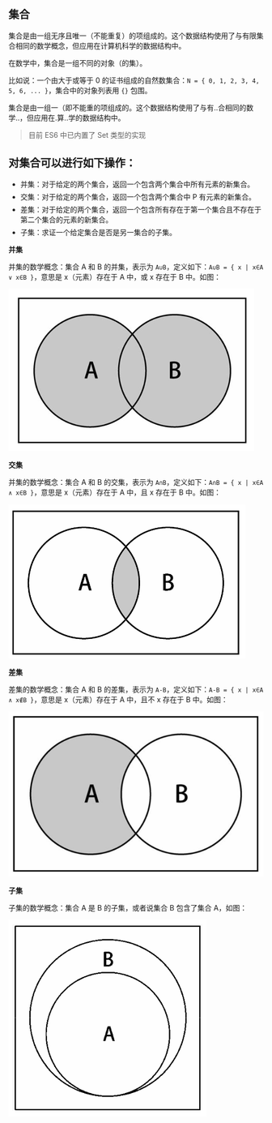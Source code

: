 ## 集合

集合是由一组无序且唯一（不能重复）的项组成的。这个数据结构使用了与有限集合相同的数学概念，但应用在计算机科学的数据结构中。

在数学中，集合是一组不同的对象（的集）。

比如说：一个由大于或等于 0 的证书组成的自然数集合：`N = { 0, 1, 2, 3, 4, 5, 6, ... }`，集合中的对象列表用 `{}` 包围。

集合是由一组一（即不能重的项组成的。这个数据结构使用了与有..合相同的数学..，但应用在.算..学的数据结构中。

> 目前 ES6 中已内置了 Set 类型的实现

## 对集合可以进行如下操作：

* 并集：对于给定的两个集合，返回一个包含两个集合中所有元素的新集合。
* 交集：对于给定的两个集合，返回一个包含两个集合中 Р 有元素的新集合。
* 差集：对于给定的两个集合，返回一个包含所有存在于第一个集合且不存在于第二个集合的元素的新集合。
* 子集：求证一个给定集合是否是另一集合的子集。

**并集**

并集的数学概念：集合 A 和 B 的并集，表示为 `A∪B`，定义如下：`A∪B = { x | x∈A ∨ x∈B }`，意思是 x（元素）存在于 A 中，或 x 存在于 B 中。如图：

![](../img/union.jpg)

**交集**

并集的数学概念：集合 A 和 B 的交集，表示为 `A∩B`，定义如下：`A∩B = { x | x∈A ∧ x∈B }`，意思是 x（元素）存在于 A 中，且 x 存在于 B 中。如图：

![](../img/intersection.jpg)

**差集**

差集的数学概念：集合 A 和 B 的差集，表示为 `A-B`，定义如下：`A-B = { x | x∈A ∧ x∉B }`，意思是 x（元素）存在于 A 中，且不 x 存在于 B 中。如图：

![](../img/difference.jpg)

**子集**

子集的数学概念：集合 A 是 B 的子集，或者说集合 B 包含了集合 A，如图：

![](../img/subset.jpg)
